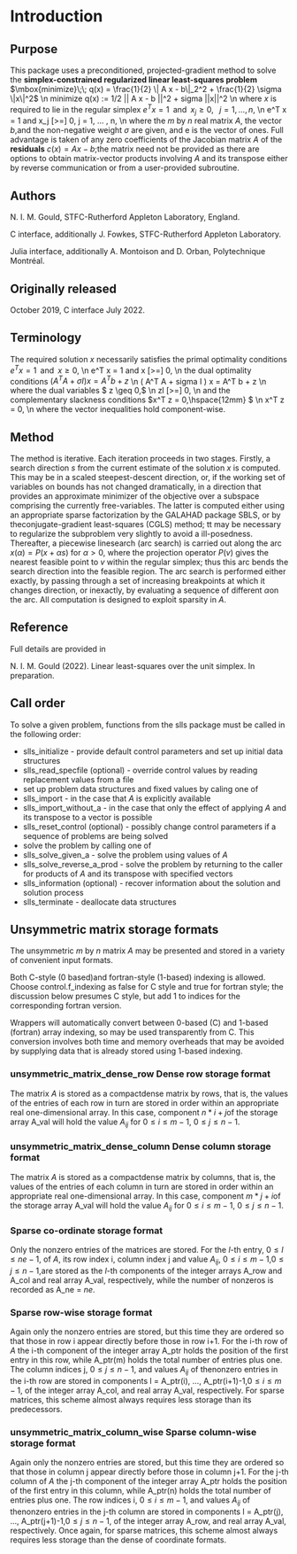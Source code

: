 # Introduction

## Purpose

This package uses a preconditioned, projected-gradient method to solve the
 **simplex-constrained regularized linear least-squares problem**
$\mbox{minimize}\;\; q(x) = \frac{1}{2} \| A x - b\|_2^2 + \frac{1}{2} \sigma \|x\|^2$
\n
minimize q(x) := 1/2 || A x - b ||^2 + sigma ||x||^2
\n
where $x$ is required to lie in the regular simplex
$e^T x = 1 \;\;\mbox{and}\;\;x_j \geq 0, \;\;\; j = 1, \ldots , n,$
\n
 e^T x = 1 and x_j \[>=] 0, j = 1, ... , n,
\n
where the $m$ by $n$ real matrix $A$, the vector
$b$,and the non-negative weight
$\sigma$ are given, and e is the vector of ones.
Full advantage is taken of any zero
coefficients of the Jacobian matrix $A$ of the **residuals**
$c(x) = A x - b$;the matrix need not be provided as there are options
to obtain matrix-vector products involving $A$ and its transpose either
by reverse communication or from a user-provided subroutine.

## Authors

N. I. M. Gould, STFC-Rutherford Appleton Laboratory, England.

C interface, additionally J. Fowkes, STFC-Rutherford Appleton Laboratory.

Julia interface, additionally A. Montoison and D. Orban, Polytechnique Montréal.

## Originally released

October 2019, C interface July 2022.

## Terminology

The required solution $x$ necessarily satisfies
the primal optimality conditions
$e^T x = 1 \;\;\mbox{and}\;\; x \geq 0 ,$
\n
 e^T x = 1 and x [>=] 0,
\n
the dual optimality conditions
$(A^T A + \sigma I ) x = A^T b + z$
\n
 ( A^T A + sigma I ) x = A^T b + z
\n
where the dual variables
$ z \geq 0,$
\n
 zl \[>=] 0,
\n
and the complementary slackness conditions
$x^T z = 0,\hspace{12mm} $
\n
x^T z = 0,
\n
where the vector inequalities hold component-wise.

## Method

The method is iterative. Each iteration proceeds in two stages.
Firstly, a search direction $s$ from the current estimate of the solution
$x$ is computed. This may be in a scaled steepest-descent direction, or,
if the working set of variables on bounds has not changed dramatically,
in a direction that provides an approximate minimizer of the objective
over a subspace comprising the currently free-variables. The latter is
computed either using an appropriate sparse factorization by the
GALAHAD package SBLS, or by theconjugate-gradient least-squares (CGLS)
method; tt may be necessary to regularize the subproblem very slightly to
avoid a ill-posedness. Thereafter, a piecewise linesearch (arc search) is
carried out along the arc $x(\alpha) = P( x + \alpha s)$ for
$\alpha > 0$, where the projection operator $P(v)$ gives the
nearest feasible point to $v$ within the regular simplex;
thus this arc bends the search direction into the feasible region.
The arc search is performed either exactly, by passing through a set
of increasing breakpoints at which it changes direction, or inexactly,
by evaluating a sequence of different $\alpha$on the arc.
All computation is designed to exploit sparsity in $A$.

## Reference

Full details are provided in

N. I. M. Gould (2022).
Linear least-squares over the unit simplex.
In preparation.

## Call order

To solve a given problem, functions from the slls package must be called
in the following order:

- slls\_initialize - provide default control parameters and set up initial data structures
- slls\_read\_specfile (optional) - override control values by reading replacement values from a file
- set up problem data structures and fixed values by caling one of
- slls\_import - in the case that $A$ is explicitly
available
- slls\_import\_without_a - in the case that only the
effect of applying $A$ and its transpose to a vector is possible
- slls\_reset\_control (optional) - possibly change control parameters if a sequence of problems are being solved
- solve the problem by calling one of
- slls\_solve_given_a - solve the problem using values
of $A$
- slls\_solve\_reverse_a_prod - solve the problem by returning
 to the caller for products of $A$ and its transpose with specified
vectors
- slls\_information (optional) - recover information about the solution and solution process
- slls\_terminate - deallocate data structures

##  Unsymmetric matrix storage formats

The unsymmetric $m$ by $n$ matrix $A$ may be presented
and stored in a variety of convenient input formats.

Both C-style (0 based)and fortran-style (1-based) indexing is allowed.
Choose control.f_indexing as false for C style and true for
fortran style; the discussion below presumes C style, but add 1 to
indices for the corresponding fortran version.

Wrappers will automatically convert between 0-based (C) and 1-based
(fortran) array indexing, so may be used transparently from C. This
conversion involves both time and memory overheads that may be avoided
by supplying data that is already stored using 1-based indexing.

### unsymmetric\_matrix_dense_row Dense row storage format

The matrix $A$ is stored as a compactdense matrix by rows, that is,
the values of the entries of each row in turn are
stored in order within an appropriate real one-dimensional array.
In this case, component $n \ast i + j$of the storage array A_val
will hold the value $A_{ij}$ for $0 \leq i \leq m-1$,
$0 \leq j \leq n-1$.

### unsymmetric\_matrix_dense_column Dense column storage format

The matrix $A$ is stored as a compactdense matrix by columns, that is,
the values of the entries of each column in turn are
stored in order within an appropriate real one-dimensional array.
In this case, component $m \ast j + i$of the storage array A_val
will hold the value $A_{ij}$ for $0 \leq i \leq m-1$,
$0 \leq j \leq n-1$.

###  Sparse co-ordinate storage format

Only the nonzero entries of the matrices are stored.
For the $l$-th entry, $0 \leq l \leq ne-1$, of $A$,
its row index i, column index j
and value $A_{ij}$,
$0 \leq i \leq m-1$,$0 \leq j \leq n-1$,are stored as
the $l$-th components of the integer arrays A_row and
A_col and real array A_val, respectively, while the number of nonzeros
is recorded as A_ne = $ne$.

###  Sparse row-wise storage format

Again only the nonzero entries are stored, but this time
they are ordered so that those in row i appear directly before those
in row i+1. For the i-th row of $A$ the i-th component of the
integer array A_ptr holds the position of the first entry in this row,
while A_ptr(m) holds the total number of entries plus one.
The column indices j, $0 \leq j \leq n-1$, and values
$A_{ij}$ of thenonzero entries in the i-th row are stored in components
l = A_ptr(i), $\ldots$, A_ptr(i+1)-1,$0 \leq i \leq m-1$,
of the integer array A_col, and real array A_val, respectively.
For sparse matrices, this scheme almost always requires less storage than
its predecessors.

### unsymmetric\_matrix_column_wise Sparse column-wise storage format

Again only the nonzero entries are stored, but this time
they are ordered so that those in column j appear directly before those
in column j+1. For the j-th column of $A$ the j-th component of the
integer array A_ptr holds the position of the first entry in this column,
while A_ptr(n) holds the total number of entries plus one.
The row indices i, $0 \leq i \leq m-1$, and values $A_{ij}$
of thenonzero entries in the j-th column are stored in components
l = A_ptr(j), $\ldots$, A_ptr(j+1)-1,$0 \leq j \leq n-1$,
of the integer array A_row, and real array A_val, respectively.
Once again, for sparse matrices, this scheme almost always requires less
storage than the dense of coordinate formats.

